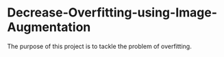 # Decrease-Overfitting-using-Image-Augmentation
The purpose of this project is to tackle the problem of overfitting.
